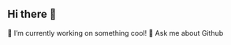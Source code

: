 ## Hi there 👋

🔭 I’m currently working on something cool!
💬 Ask me about Github

<!--
**alejandrogomez73/alejandrogomez73** is a ✨ _special_ ✨ repository because its `README.md` (this file) appears on your GitHub profile.

Here are some ideas to get you started:

- 🔭 I’m currently working on something cool!
- 🌱 I’m currently learning whit help ...
- 👯 I’m looking to collaborate on ...
- 🤔 I’m looking for help with ...
- 💬 Ask me about Github
- 📫 How to reach me: ...
- 😄 Pronouns: ...
- ⚡ Fun fact: ...
-->
